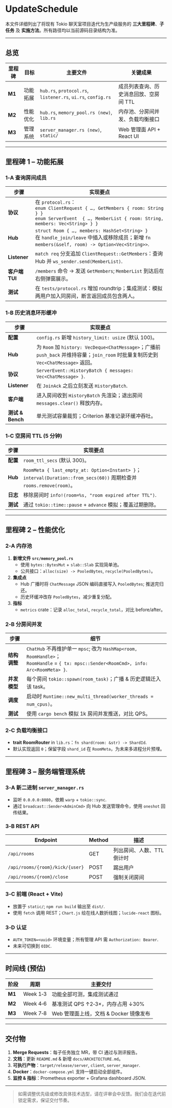 
# UpdateSchedule

本文件详细列出了将现有 Tokio 聊天室项目迭代为生产级服务的 **三大里程碑**、**子任务** 及 **实施方法**。所有路径均以当前源码目录结构为准。

---

## 总览

| 里程碑 | 目标 | 主要文件 | 关键成果 |
|-------|------|----------|----------|
| **M1** | 功能拓展 | `hub.rs`, `protocol.rs`, `listener.rs`, `ui.rs`, `config.rs` | 成员列表查询、历史消息回放、空房间 TTL |
| **M2** | 性能优化 | `hub.rs`, `memory_pool.rs (new)`, `lib.rs` | 内存池、分房间并发、负载均衡接口 |
| **M3** | 管理系统 | `server_manager.rs (new)`, `static/` | Web 管理面 API + React UI |

---

## 里程碑 1 – 功能拓展

### 1‑A 查询房间成员

| 步骤 | 实现要点 |
|------|---------|
| **协议** | 在 `protocol.rs`：<br>`enum ClientRequest { …, GetMembers { room: String } }`<br>`enum ServerEvent  { …, MemberList { room: String, members: Vec<String> } }` |
| **Hub** | `struct Room { …, members: HashSet<String> }`<br>在 `handle_join/leave` 中插入或移除成员；新增 `fn members(&self, room) -> Option<Vec<String>>`. |
| **Listener** | `match req` 分支追加 `ClientRequest::GetMembers`：查询 Hub 并 `ws_sender.send(MemberList)`. |
| **客户端 TUI** | `/members` 命令 -> 发送 `GetMembers`; `MemberList` 到达后在右侧弹窗展示。 |
| **测试** | 在 `tests/protocol.rs` 增加 roundtrip；集成测试：模拟两用户加入同房间，断言返回成员包含两人。 |

### 1‑B 历史消息环形缓冲

| 步骤 | 实现要点 |
|------|---------|
| **配置** | `config.rs` 新增 `history_limit: usize` (默认 100)。 |
| **Hub** | 为 `Room` 加 `history: VecDeque<ChatMessage>`；广播前 `push_back` 并维持容量；`join_room` 时批量复制历史到 `Vec<ChatMessage>` 返回。 |
| **协议** | `ServerEvent::HistoryBatch { messages: Vec<ChatMessage> }`. |
| **Listener** | 在 `JoinAck` 之后立刻发送 `HistoryBatch`. |
| **客户端** | 进入房间收到 `HistoryBatch` 先渲染；退出房间 `messages.clear()` 释放内存。 |
| **测试 & Bench** | 单元测试容量裁剪；Criterion 基准记录环缓冲吞吐。 |

### 1‑C 空房间 TTL (5 分钟)

| 步骤 | 实现要点 |
|------|---------|
| **配置** | `room_ttl_secs` (默认 300)。 |
| **Hub** | `RoomMeta { last_empty_at: Option<Instant> }`；<br>`interval(Duration::from_secs(60))` 周期检查并 `rooms.remove(room)`。 |
| **日志** | 移除房间时 `info!(room=%s, "room expired after TTL")`. |
| **测试** | 通过 `tokio::time::pause` + `advance` 模拟；覆盖过期删除。 |

---

## 里程碑 2 – 性能优化

### 2‑A 内存池

1. **新增文件 `src/memory_pool.rs`**  
   - 使用 `bytes::BytesMut` + `slab::Slab` 实现简单池。  
   - 公共接口：`alloc(size) -> PooledBytes`, `recycle(PooledBytes)`。
2. **集成点**  
   - Hub 广播时将 `ChatMessage` JSON 编码直接写入 `PooledBytes`; 推送完归还。  
   - 历史环缓冲改存 `PooledBytes`，减少重复分配。
3. **指标**  
   - `metrics` crate：记录 `alloc_total`, `recycle_total`，对比 before/after。

### 2‑B 分房间并发

| 步骤 | 细节 |
|------|------|
| **结构调整** | `ChatHub` 不再维护单一 `mpsc`; 改为 `HashMap<room, RoomHandle>`；<br>`RoomHandle` = `{ tx: mpsc::Sender<RoomCmd>, info: Arc<RoomMeta> }`. |
| **并发模型** | 每个房间 `tokio::spawn(room_task)`；广播 & 历史逻辑迁入该 task。 |
| **调度** | 启动时 `Runtime::new_multi_thread(worker_threads = num_cpus)`。 |
| **测试** | 使用 `cargo bench` 模拟 1k 房间并发推送，对比 QPS。

### 2‑C 负载均衡接口

- **trait RoomRouter** in `lib.rs`：`fn shard(room: &str) -> ShardId`.  
- 默认实现返回 `0`；保留字段 `shard_id` 在 `RoomMeta`，为未来多进程分片预埋。

---

## 里程碑 3 – 服务端管理系统

### 3‑A 新二进制 `server_manager.rs`

- 监听 `0.0.0.0:8080`，依赖 `warp` + `tokio::sync`.  
- 通过 `broadcast::Sender<AdminCmd>` 向 Hub 发送管理命令，使用 `oneshot` 回传结果。

### 3‑B REST API

| Endpoint | Method | 描述 |
|----------|--------|------|
| `/api/rooms` | GET | 列出房间、人数、TTL 倒计时 |
| `/api/rooms/{room}/kick/{user}` | POST | 踢出用户 |
| `/api/rooms/{room}/close` | POST | 强制关闭房间 |

### 3‑C 前端 (React + Vite)

- 放置于 `static/`; `npm run build` 输出至 `dist/`.  
- 使用 `fetch` 调用 REST；`Chart.js` 绘在线人数折线图；`lucide-react` 图标。

### 3‑D 认证

- `AUTH_TOKEN=<uuid>` 环境变量；所有管理 API 需 `Authorization: Bearer`.  
- 未来可切换到 `OIDC`.

---

## 时间线 (预估)

| 阶段 | 周期 | 主要交付 |
|------|------|----------|
| **M1** | Week 1‑3 | 功能全部可测，集成测试通过 |
| **M2** | Week 4‑6 | 基准测试 QPS ↑2‑3×，内存占用 ↓30% |
| **M3** | Week 7‑8 | Web 管理面上线，文档 & Docker 镜像发布 |

---

## 交付物

1. **Merge Requests**：每子任务独立 MR，带 CI 通过与测评报告。  
2. **文档**：更新 `README.md` & 新增 `docs/ARCHITECTURE.md`。  
3. **可执行产物**：`target/release/server`, `client`, `server_manager`.  
4. **Docker**：`docker-compose.yml` 支持一键启动全部组件。  
5. **监控 & 指标**：Prometheus exporter + Grafana dashboard JSON.

---

> 如需调整优先级或修改具体技术选型，请在评审会中反馈。我们会在迭代前锁定需求，保证交付节奏。
